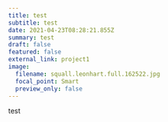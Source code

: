 ```yaml
---
title: test
subtitle: test
date: 2021-04-23T08:28:21.855Z
summary: test
draft: false
featured: false
external_link: project1
image:
  filename: squall.leonhart.full.162522.jpg
  focal_point: Smart
  preview_only: false
---
```

test
